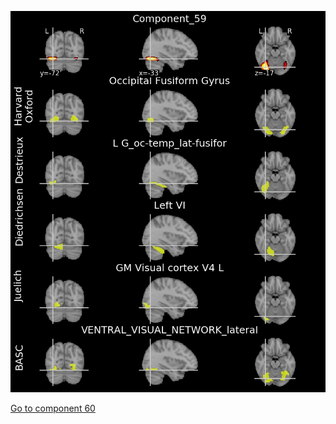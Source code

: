 ![59](preliminary/59.jpg "Component 59")

[Go to component 60](https://parietal-inria.github.io/MODL_atlas/256/60 "Component 60")
